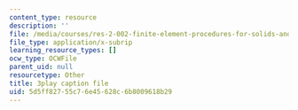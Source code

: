 ```yaml
---
content_type: resource
description: ''
file: /media/courses/res-2-002-finite-element-procedures-for-solids-and-structures-spring-2010/5d5ff82755c76e45628c6b8009618b29_lsS2NysCVM4.srt
file_type: application/x-subrip
learning_resource_types: []
ocw_type: OCWFile
parent_uid: null
resourcetype: Other
title: 3play caption file
uid: 5d5ff827-55c7-6e45-628c-6b8009618b29
---
```

